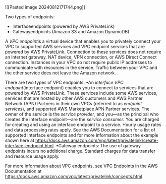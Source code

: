 ![[Pasted image 20240812171744.png]]

Two types of endpoints:
- Interfaceendpoints (powered by AWS PrivateLink)
- Gatewayendpoints (Amazon S3 and Amazon DynamoDB)

A *VPC endpoint*is a virtual device that enables you to privately connect your VPC to supported AWS services and VPC endpoint services that are powered by AWS PrivateLink. Connection to these services does not require an internet gateway, NAT device, VPN connection, or AWS Direct Connect connection. Instances in your VPC do not require public IP addresses to communicate with resources in the service. Traffic between your VPC and the other service does not leave the Amazon network. 

There are two types of VPC endpoints:
•An *interface VPC endpoint*(interface endpoint) enables you to connect to services that are powered by AWS PrivateLink. These services include some AWS services, services that are hosted by other AWS customers and AWS Partner Network (APN) Partners in their own VPCs (referred to as *endpoint services*), and supported AWS Marketplace APN Partner services. The owner of the service is the *service provider*, and you—as the principal who creates the interface endpoint—are the *service consumer*. You are charged for creating and using an interface endpoint to a service. Hourly usage rates and data processing rates apply. See the AWS Documentation for a list of supported interface endpoints and for more information about the example shown here at https://docs.aws.amazon.com/vpc/latest/privatelink/create-interface-endpoint.html.
•Gateway endpoints: The use of gateway endpoints incurs no additional charge. Standard charges for data transfer and resource usage apply. 

For more information about VPC endpoints, see VPC Endpoints in the AWS Documentation at https://docs.aws.amazon.com/vpc/latest/privatelink/concepts.html.
